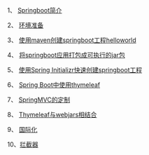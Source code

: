 1、 [Springboot简介](Springboot简介.md)  

2、 [环境准备](环境准备.md)  

3、 [使用maven创建springboot工程helloworld](使用maven创建springboot工程helloworld.md)  

4、 [将springboot应用打包成可执行的jar包](将springboot应用打包成可执行的jar包.md)  

5、 [使用Spring Initializr快速创建springboot工程](使用SpringInitializr快速创建springboot工程.md)  

6、 [Spring Boot中使用thymeleaf](SpringBoot中使用thymeleaf.md)  

7、 [SpringMVC的定制](SpringMVC的定制.md)  

8、 [Thymeleaf与webjars相结合](Thymeleaf与webjars相结合.md)  

9、 [国际化](国际化.md)  

10、[拦截器](拦截器.md)  

